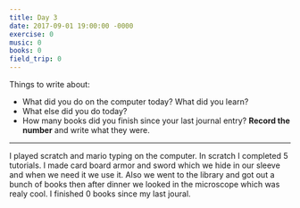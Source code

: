 ```yaml
---
title: Day 3
date: 2017-09-01 19:00:00 -0000
exercise: 0
music: 0
books: 0
field_trip: 0
---
```

Things to write about:

* What did you do on the computer today? What did you learn?
* What else did you do today?
* How many books did you finish since your last journal entry? **Record the number** and write what they were.

***

I played scratch and mario typing on the computer. In scratch I completed 5 tutorials. I made card board armor and sword which we hide in our sleeve and when we need it we use it. Also we went to the library and got out a bunch of books then after dinner we looked in the microscope which was realy cool. I finished 0 books since my last joural.
